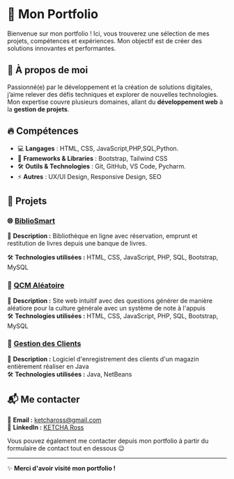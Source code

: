 # 🌟 Mon Portfolio 

Bienvenue sur mon portfolio ! Ici, vous trouverez une sélection de mes projets, compétences et expériences. Mon objectif est de créer des solutions innovantes et performantes.

## 🚀 À propos de moi
Passionné(e) par le développement et la création de solutions digitales, j’aime relever des défis techniques et explorer de nouvelles technologies. Mon expertise couvre plusieurs domaines, allant du **développement web** à la **gestion de projets**.

## 🔥 Compétences
- 💻 **Langages** : HTML, CSS, JavaScript,PHP,SQL,Python.
- 🎨 **Frameworks & Libraries** : Bootstrap, Tailwind CSS
- 🛠 **Outils & Technologies** : Git, GitHub, VS Code, Pycharm.
- ⚡ **Autres** : UX/UI Design, Responsive Design, SEO

## 📂 Projets
### 🌐 [BiblioSmart](https://github.com/Ross260/Bibliotheque)
📌 **Description :** Bibliothèque en ligne avec réservation, emprunt et restitution de livres depuis une banque de livres.

🛠 **Technologies utilisées :** HTML, CSS, JavaScript, PHP, SQL, Bootstrap, MySQL  

### 📱 [QCM Aléatoire](https://github.com/Ross260/QCM)
📌 **Description :** Site web intuitif avec des questions générer de manière aléatiore pour la culture générale avec un système de note à l'appuis  
🛠 **Technologies utilisées :** HTML, CSS, JavaScript, PHP, SQL, Bootstrap, MySQL   

### 📱 [Gestion des Clients](https://github.com/Ross260)
📌 **Description :** Logiciel d'enregistrement des clients d'un magazin entièrement réaliser en Java  
🛠 **Technologies utilisées :** Java, NetBeans


## 📬 Me contacter
📧 **Email :** [ketchaross@gmail.com](mailto:ketchaross@gmail.com)  
💼 **LinkedIn :** [KETCHA Ross ](https://www.linkedin.com/in/ross-gildas-ketcha-a39a172b0/)  

Vous pouvez également me contacter depuis mon portfolio à partir du formulaire de contact tout en dessous 😉

---

✨ **Merci d'avoir visité mon portfolio !** 
